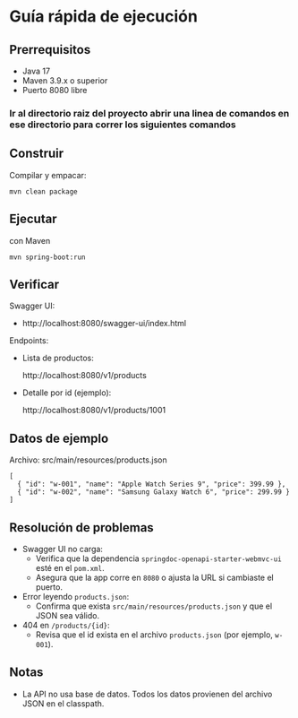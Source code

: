 # Guía rápida de ejecución

## Prerrequisitos
- Java 17
- Maven 3.9.x o superior
- Puerto 8080 libre

### Ir al directorio raiz del proyecto abrir una linea de comandos en ese directorio para correr los siguientes comandos

## Construir
Compilar y empacar:
    
    mvn clean package

## Ejecutar
con Maven
    
    mvn spring-boot:run


## Verificar
Swagger UI:
- http://localhost:8080/swagger-ui/index.html

Endpoints:
- Lista de productos:
    
    http://localhost:8080/v1/products

- Detalle por id (ejemplo):
    
    http://localhost:8080/v1/products/1001

## Datos de ejemplo
Archivo: src/main/resources/products.json

    [
      { "id": "w-001", "name": "Apple Watch Series 9", "price": 399.99 },
      { "id": "w-002", "name": "Samsung Galaxy Watch 6", "price": 299.99 }
    ]

## Resolución de problemas
- Swagger UI no carga:
  - Verifica que la dependencia `springdoc-openapi-starter-webmvc-ui` esté en el `pom.xml`.
  - Asegura que la app corre en `8080` o ajusta la URL si cambiaste el puerto.
- Error leyendo `products.json`:
  - Confirma que exista `src/main/resources/products.json` y que el JSON sea válido.
- 404 en `/products/{id}`:
  - Revisa que el id exista en el archivo `products.json` (por ejemplo, `w-001`).

## Notas
- La API no usa base de datos. Todos los datos provienen del archivo JSON en el classpath.
